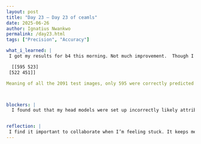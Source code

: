 ```yaml
---
layout: post
title: "Day 23 – Day 23 of ceamls"
date: 2025-06-26
author: Ignatius Nwankwo
permalink: /day23.html
tags: ["Precision", "Accuracy"]

what_i_learned: |
 I got my results for b4 this morning. Not much improvement.  Though I got a 99.96 training accuracy and 99.57 test accuracy%, the confusion matrix remains about the same.

  [[595 523]
 [522 451]]

Meaning of all the 2091 test images, only 595 were correctly predicted as drowsy, and 451 were correctly predicted as non drowsy, however, 523 were incorrectly predicted as drowsy but were actually non-drowsy and 522 images were incorrectly predicted as non drowsy but were actually drowsy. The precision and recall for drowsy images were the same, 0.53. Precision is the percentage of how many of the postively predicted images were actually correct, while recall is the percentage of how many of the actual positive values were correctly identified. This is the heaviest model I trained so far and it was for 64 epochs. Basically the greater the top left number and bottom left number are, the better the model is at predicting test data. In the meantime, I updated the metholodogy slide on our sympsium presentation.



blockers: |
  I found out that my head models were set up incorrectly likely attributing to the issue of the random guessing. I required the help from my peers in diagnosing the issue.


reflection: |
 I find it important to collaborate when I’m feeling stuck. It keeps me engaged, helps me learn more, and relieves pressure. I hope to optimize the confusion matrix today and tomorrow.
---
```

